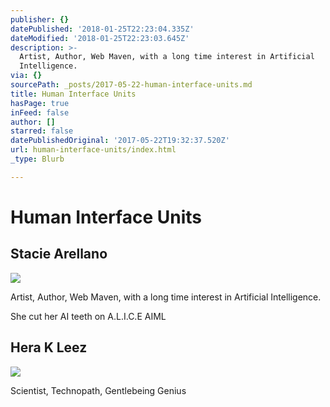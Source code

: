 ```yaml
---
publisher: {}
datePublished: '2018-01-25T22:23:04.335Z'
dateModified: '2018-01-25T22:23:03.645Z'
description: >-
  Artist, Author, Web Maven, with a long time interest in Artificial
  Intelligence.
via: {}
sourcePath: _posts/2017-05-22-human-interface-units.md
title: Human Interface Units
hasPage: true
inFeed: false
author: []
starred: false
datePublishedOriginal: '2017-05-22T19:32:37.520Z'
url: human-interface-units/index.html
_type: Blurb

---
```

# **Human Interface Units**

## Stacie Arellano
![](https://the-grid-user-content.s3-us-west-2.amazonaws.com/090a1127-044e-4fdf-8517-8bbb695e3fe1.jpg)

Artist, Author, Web Maven, with a long time interest in Artificial Intelligence.

She cut her AI teeth on A.L.I.C.E AIML

## Hera K Leez
![](https://the-grid-user-content.s3-us-west-2.amazonaws.com/fc5ee025-46d4-48f7-baab-17665144b75c.jpg)

Scientist, Technopath, Gentlebeing Genius